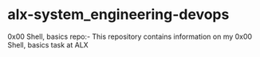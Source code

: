 # alx-system_engineering-devops
0x00 Shell, basics repo:- This repository contains information on my 0x00 Shell, basics task at ALX
